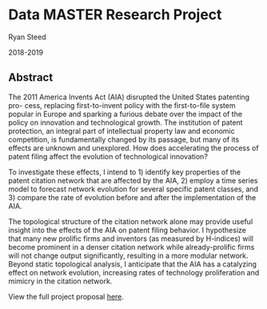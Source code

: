# Data MASTER Research Project

Ryan Steed

2018-2019

## Abstract
The 2011 America Invents Act (AIA) disrupted the United States patenting pro- cess, replacing first-to-invent policy with the first-to-file system popular in Europe and sparking a furious debate over the impact of the policy on innovation and technological growth. The institution of patent protection, an integral part of intellectual property law and economic competition, is fundamentally changed by its passage, but many of its effects are unknown and unexplored. How does accelerating the process of patent filing affect the evolution of technological innovation?

To investigate these effects, I intend to 1) identify key properties of the patent citation network that are affected by the AIA, 2) employ a time series model to forecast network evolution for several specific patent classes, and 3) compare the rate of evolution before and after the implementation of the AIA.

The topological structure of the citation network alone may provide useful insight into the effects of the AIA on patent filing behavior. I hypothesize that many new prolific firms and inventors (as measured by H-indices) will become prominent in a denser citation network while already-prolific firms will not change output significantly, resulting in a more modular network. Beyond static topological analysis, I anticipate that the AIA has a catalyzing effect on network evolution, increasing rates of technology proliferation and mimicry in the citation network.


View the full project proposal [here](docs/RyanSteed_ProjectProposal.pdf).

